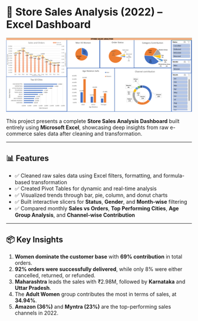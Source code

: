 # 🛒 Store Sales Analysis (2022) – Excel Dashboard

![Dashboard Screenshot](https://github.com/Prakasshh/ecommerce-store-sales-data/blob/main/store%20data%20analysis%20dashboard.png?raw=true)

This project presents a complete **Store Sales Analysis Dashboard** built entirely using **Microsoft Excel**, showcasing deep insights from raw e-commerce sales data after cleaning and transformation.

---

## 📊 Features

- ✅ Cleaned raw sales data using Excel filters, formatting, and formula-based transformation  
- ✅ Created Pivot Tables for dynamic and real-time analysis  
- ✅ Visualized trends through bar, pie, column, and donut charts  
- ✅ Built interactive slicers for **Status**, **Gender**, and **Month-wise** filtering  
- ✅ Compared monthly **Sales vs Orders**, **Top Performing Cities**, **Age Group Analysis**, and **Channel-wise Contribution**

---

## 📦 Key Insights

1. **Women dominate the customer base** with **69% contribution** in total orders.
2. **92% orders were successfully delivered**, while only 8% were either cancelled, returned, or refunded.
3. **Maharashtra** leads the sales with ₹2.98M, followed by **Karnataka** and **Uttar Pradesh**.
4. The **Adult Women** group contributes the most in terms of sales, at **34.94%**.
5. **Amazon (36%)** and **Myntra (23%)** are the top-performing sales channels in 2022.






